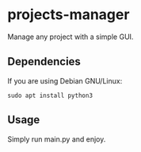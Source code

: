 # projects-manager

Manage any project with a simple GUI.

## Dependencies

If you are using Debian GNU/Linux:

```
sudo apt install python3
```

## Usage

Simply run main.py and enjoy.

